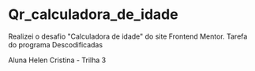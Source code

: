 # Qr_calculadora_de_idade
 Realizei o desafio "Calculadora de idade" do site Frontend Mentor. Tarefa do programa Descodificadas

 Aluna Helen Cristina - Trilha 3
